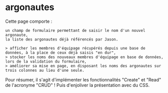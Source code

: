 # argonautes
Cette page comporte :

    un champ de formulaire permettant de saisir le nom d'un nouvel argonaute,
    la liste des argonautes déjà référencés par Jason.

    > afficher les membres d'équipage récupérés depuis une base de données, à la place de ceux déjà saisis "en dur",
    > stocker les noms des nouveaux membres d'équipage en base de données, lors de la validation du formulaire,
    > améliorer sa mise en page, en disposant les noms des argonautes sur trois colonnes au lieu d'une seule.
    
Pour résumer, il s'agit d'implémenter les fonctionnalités "Create" et "Read" de l'acronyme "CRUD" ! Puis d'enjoliver la présentation avec du CSS.
